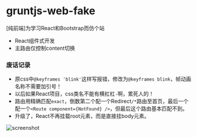 # gruntjs-web-fake
[纯前端]为学习React和Bootstrap而仿个站

- React组件式开发
- 主路由仅控制content切换


### 废话记录

- 原css中`@keyframes 'blink'`这样写报错，修改为`@keyframes blink`，帧动画名称不需要加引号！
- 以后如果React项目，css类名不能有横杠杠`-`啊，累死人的！
- 路由用精确匹配`exact`，倒数第二个配一个Redirect`/*`路由至首页，最后一个配一个`<Route component={NotFound} />`，但最后这个路由基本匹配不到。
- 升级了，React不再挂载root元素，而是直接挂body元素。


![screenshot](http://ofx24fene.bkt.clouddn.com//img/project/grunt_web_screenshot.jpg)
